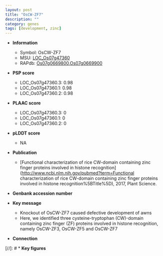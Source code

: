 ```yaml
---
layout: post
title: "OsCW-ZF7"
description: ""
category: genes
tags: [development, zinc]
---
```


* **Information**  
    + Symbol: OsCW-ZF7  
    + MSU: [LOC_Os07g47360](http://rice.plantbiology.msu.edu/cgi-bin/ORF_infopage.cgi?orf=LOC_Os07g47360)  
    + RAPdb: [Os07g0669800](http://rapdb.dna.affrc.go.jp/viewer/gbrowse_details/irgsp1?name=Os07g0669800),[Os07g0669900](http://rapdb.dna.affrc.go.jp/viewer/gbrowse_details/irgsp1?name=Os07g0669900)  

* **PSP score**  
    + LOC_Os07g47360.3: 0.98 
    + LOC_Os07g47360.1: 0.98 
    + LOC_Os07g47360.2: 0.98 

* **PLAAC score**  
    + LOC_Os07g47360.3: 0 
    + LOC_Os07g47360.1: 0 
    + LOC_Os07g47360.2: 0 

* **pLDDT score**
    + NA


* **Publication**  
    + [Functional characterization of rice CW-domain containing zinc finger proteins involved in histone recognition](http://www.ncbi.nlm.nih.gov/pubmed?term=Functional characterization of rice CW-domain containing zinc finger proteins involved in histone recognition%5BTitle%5D), 2017, Plant Science.

* **Genbank accession number**  

* **Key message**  
    + Knockout of OsCW-ZF7 caused defective development of awns
    + Here, we identified three cysteine-tryptophan (CW)-domain containing zinc finger (ZF) proteins involved in histone recognition, namely OsCW-ZF3, OsCW-ZF5 and OsCW-ZF7

* **Connection**  

[//]: # * **Key figures**  


